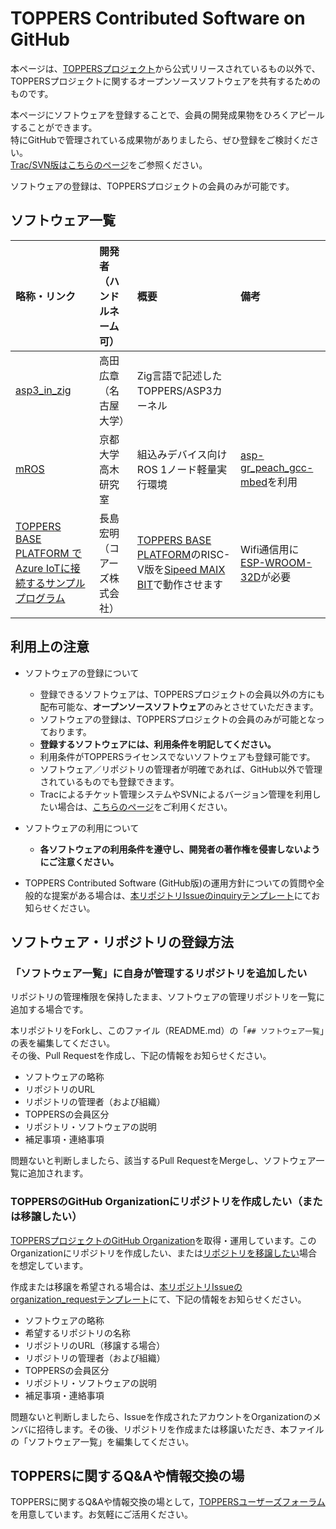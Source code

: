 # TOPPERS Contributed Software on GitHub

本ページは、[TOPPERSプロジェクト](https://toppers.jp/)から公式リリースされているもの以外で、TOPPERSプロジェクトに関するオープンソースソフトウェアを共有するためのものです。   

本ページにソフトウェアを登録することで、会員の開発成果物をひろくアピールすることができます。  
特にGitHubで管理されている成果物がありましたら、ぜひ登録をご検討ください。  
[Trac/SVN版はこちらのページ](https://dev.toppers.jp/trac_user/contrib)をご参照ください。

ソフトウェアの登録は、TOPPERSプロジェクトの会員のみが可能です。

## ソフトウェア一覧

|略称・リンク|開発者（ハンドルネーム可）|概要|備考|
|:--|:--|:--|:--|
| [asp3_in_zig](https://github.com/toppers/asp3_in_zig) | 高田広章（名古屋大学） | Zig言語で記述したTOPPERS/ASP3カーネル |   |
| [mROS](https://github.com/tlk-emb/mROS) | 京都大学 高木研究室 | 組込みデバイス向けROS 1ノード軽量実行環境 | [asp-gr_peach_gcc-mbed](https://github.com/ncesnagoya/asp-gr_peach_gcc-mbed)を利用 |
| [TOPPERS BASE PLATFORM でAzure IoTに接続するサンプルプログラム](https://github.com/h7ga40/ToppersBasePlatformRV_AzureIoT) | 長島宏明（コアーズ株式会社） | [TOPPERS BASE PLATFORM](https://www.toppers.jp/edu-baseplatform.html)のRISC-V版を[Sipeed MAIX BIT](https://jp.seeedstudio.com/Sipeed-MAix-BiT-for-RISC-V-AI-IoT-1-p-2873.html)で動作させます | Wifi通信用に[ESP-WROOM-32D](https://www.switch-science.com/catalog/3156/)が必要 |
<!--下記をコピペして追加してください
|略称・リンク|開発者（ハンドルネーム可）|概要|備考|
-->

## 利用上の注意

- ソフトウェアの登録について
  - 登録できるソフトウェアは、TOPPERSプロジェクトの会員以外の方にも配布可能な、**オープンソースソフトウェア**のみとさせていただきます。
  - ソフトウェアの登録は、TOPPERSプロジェクトの会員のみが可能となっております。
  - **登録するソフトウェアには、利用条件を明記してください。**
  - 利用条件がTOPPERSライセンスでないソフトウェアも登録可能です。
  - ソフトウェア／リポジトリの管理者が明確であれば、GitHub以外で管理されているものでも登録できます。
  - Tracによるチケット管理システムやSVNによるバージョン管理を利用したい場合は、[こちらのページ](https://dev.toppers.jp/trac_user/contrib)をご利用ください。

- ソフトウェアの利用について
  - **各ソフトウェアの利用条件を遵守し、開発者の著作権を侵害しないようにご注意ください。**
  
- TOPPERS Contributed Software (GitHub版)の運用方針についての質問や全般的な提案がある場合は、[本リポジトリIssueのinquiryテンプレート](https://github.com/toppers/contrib/issues/new?template=inquiry.md)にてお知らせください。

## ソフトウェア・リポジトリの登録方法

### 「ソフトウェア一覧」に自身が管理するリポジトリを追加したい

リポジトリの管理権限を保持したまま、ソフトウェアの管理リポジトリを一覧に追加する場合です。

本リポジトリをForkし、このファイル（README.md）の「`## ソフトウェア一覧`」の表を編集してください。  
その後、Pull Requestを作成し、下記の情報をお知らせください。

- ソフトウェアの略称
- リポジトリのURL
- リポジトリの管理者（および組織）
- TOPPERSの会員区分
- リポジトリ・ソフトウェアの説明
- 補足事項・連絡事項

問題ないと判断しましたら、該当するPull RequestをMergeし、ソフトウェア一覧に追加されます。

### TOPPERSのGitHub Organizationにリポジトリを作成したい（または移譲したい）

[TOPPERSプロジェクトのGitHub Organization](https://github.com/toppers)を取得・運用しています。このOrganizationにリポジトリを作成したい、または[リポジトリを移譲したい](https://docs.github.com/ja/github/administering-a-repository/transferring-a-repository)場合を想定しています。

作成または移譲を希望される場合は、[本リポジトリIssueのorganization_requestテンプレート](https://github.com/toppers/contrib/issues/new?template=organization_request.md)にて、下記の情報をお知らせください。

- ソフトウェアの略称
- 希望するリポジトリの名称
- リポジトリのURL（移譲する場合）
- リポジトリの管理者（および組織）
- TOPPERSの会員区分
- リポジトリ・ソフトウェアの説明
- 補足事項・連絡事項

問題ないと判断しましたら、Issueを作成されたアカウントをOrganizationのメンバに招待します。その後、リポジトリを作成または移譲いただき、本ファイルの「ソフトウェア一覧」を編集してください。

## TOPPERSに関するQ&Aや情報交換の場

TOPPERSに関するQ&Aや情報交換の場として，[TOPPERSユーザーズフォーラム](https://github.com/toppers/users-forum/discussions)を用意しています。お気軽にご活用ください。
